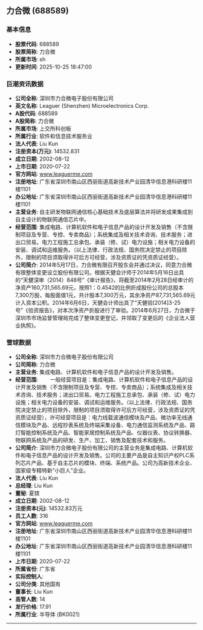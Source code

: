 ## 力合微 (688589)

### 基本信息

- **股票代码**: 688589
- **股票简称**: 力合微
- **所属市场**: sh
- **更新时间**: 2025-10-25 18:47:00

### 巨潮资讯数据

- **公司全称**: 深圳市力合微电子股份有限公司
- **英文名称**: Leaguer (Shenzhen) Microelectronics Corp.
- **A股代码**: 688589
- **A股简称**: 力合微
- **所属市场**: 上交所科创板
- **所属行业**: 软件和信息技术服务业
- **法人代表**: Liu Kun
- **注册资本(万元)**: 14532.831
- **成立日期**: 2002-08-12
- **上市日期**: 2020-07-22
- **官方网站**: www.leaguerme.com
- **注册地址**: 广东省深圳市南山区西丽街道高新技术产业园清华信息港科研楼11楼1101
- **办公地址**: 广东省深圳市南山区西丽街道高新技术产业园清华信息港科研楼11楼1101
- **主营业务**: 自主研发物联网通信核心基础技术及底层算法并将研发成果集成到自主设计的物联网通信芯片中。
- **经营范围**: 集成电路、计算机软件和电子信息产品的设计开发及销售（不含限制项目及专营、专控、专卖商品）；系统集成及相关技术咨询、技术服务；进出口贸易。电力工程施工总承包、承装（修、试）电力设施；相关电力设备的安装、调试和运维服务。（以上法律、行政法规、国务院决定禁止的项目除外，限制的项目须取得许可后方可经营，涉及资质证的凭资质证经营）。
- **公司简介**: 2014年5月17日，力合微有限召开股东会并通过决议，同意力合微有限整体变更设立股份有限公司。根据天健会计师于2014年5月16日出具的“天健深审（2014）848号”《审计报告》，将截至2014年2月28日经审计的净资产160,731,565.69元，按照1：0.4542的比例折成股份公司的总股本7,300万股，每股面值1元，共计股本7,300万元，其余净资产87,731,565.69元计入资本公积。2014年6月6日，天健会计师出具了“天健验[2014]3-25号”《验资报告》，对本次净资产折股进行了审验。2014年6月27日，力合微于深圳市市场监督管理局完成了整体变更登记，并领取了变更后的《企业法人营业执照》。

### 雪球数据

- **公司全称**: 深圳市力合微电子股份有限公司
- **公司简称**: 力合微
- **主营业务**: 集成电路、计算机软件和电子信息产品的设计开发及销售。
- **经营范围**: 　　一般经营项目是：集成电路、计算机软件和电子信息产品的设计开发及销售（不含限制项目及专营、专控、专卖商品）；系统集成及相关技术咨询、技术服务；进出口贸易。电力工程施工总承包、承装（修、试）电力设施；相关电力设备的安装、调试和运维服务。（以上法律、行政法规、国务院决定禁止的项目除外，限制的项目须取得许可后方可经营，涉及资质证的凭资质证经营），许可经营项目是：电力线载波通信模块及产品、微功率无线通信模块及产品、远程抄表系统及终端采集设备、电力通信监测系统及产品、路灯智能控制系统及产品、智能家居控制系统及产品、仪器仪表、协议转换器、物联网系统及产品的研发、生产、加工、销售及配套技术和服务。
- **公司简介**: 深圳市力合微电子股份有限公司的主营业务是集成电路、计算机软件和电子信息产品的设计开发及销售。公司的主要产品是自主知识产权PLC系列芯片产品、基于自主芯片的模块、终端、系统产品。公司为高新技术企业、国家级专精特新“小巨人”企业。
- **法人代表**: Liu Kun
- **总经理**: Liu Kun
- **董秘**: 夏镔
- **成立日期**: 2002-08-12
- **注册资本(元)**: 14532.83万元
- **员工人数**: 316
- **官方网站**: www.leaguerme.com
- **注册地址**: 广东省深圳市南山区西丽街道高新技术产业园清华信息港科研楼11楼1101
- **办公地址**: 广东省深圳市南山区西丽街道高新技术产业园清华信息港科研楼11楼1101
- **上市日期**: 2020-07-22
- **所属省份**: 广东省
- **实际控制人**: 
- **公司分类**: 其他国有
- **董事长**: Liu Kun
- **高管人数**: 14
- **发行价格**: 17.91
- **所属行业**: 半导体 (BK0021)

---